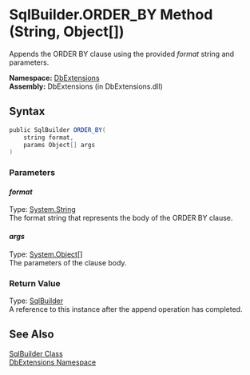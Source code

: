 SqlBuilder.ORDER_BY Method (String, Object[])
=============================================
Appends the ORDER BY clause using the provided *format* string and parameters.

**Namespace:** [DbExtensions][1]  
**Assembly:** DbExtensions (in DbExtensions.dll)

Syntax
------

```csharp
public SqlBuilder ORDER_BY(
	string format,
	params Object[] args
)
```

### Parameters

#### *format*
Type: [System.String][2]  
The format string that represents the body of the ORDER BY clause.

#### *args*
Type: [System.Object][3][]  
The parameters of the clause body.

### Return Value
Type: [SqlBuilder][4]  
A reference to this instance after the append operation has completed.

See Also
--------
[SqlBuilder Class][4]  
[DbExtensions Namespace][1]  

[1]: ../README.md
[2]: http://msdn.microsoft.com/en-us/library/s1wwdcbf
[3]: http://msdn.microsoft.com/en-us/library/e5kfa45b
[4]: README.md